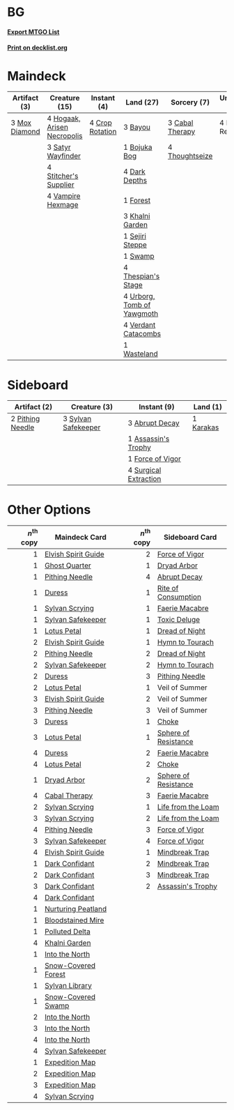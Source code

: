 # BG

#### [Export MTGO List](../collection/BG/BG.txt)
#### [Print on decklist.org](http://decklist.org/?deckmain=3%09Bayou%0A1%09Bojuka%20Bog%0A3%09Cabal%20Therapy%0A4%09Crop%20Rotation%0A4%09Dark%20Depths%0A4%09Elvish%20Reclaimer%0A1%09Forest%0A4%09Hogaak,%20Arisen%20Necropolis%0A3%09Khalni%20Garden%0A3%09Mox%20Diamond%0A3%09Satyr%20Wayfinder%0A1%09Sejiri%20Steppe%0A4%09Stitcher's%20Supplier%0A1%09Swamp%0A4%09Thespian's%20Stage%0A4%09Thoughtseize%0A4%09Urborg,%20Tomb%20of%20Yawgmoth%0A4%09Vampire%20Hexmage%0A4%09Verdant%20Catacombs%0A1%09Wasteland&deckside=3%09Abrupt%20Decay%0A1%09Assassin's%20Trophy%0A1%09Force%20of%20Vigor%0A1%09Karakas%0A2%09Pithing%20Needle%0A4%09Surgical%20Extraction%0A3%09Sylvan%20Safekeeper)
# Maindeck

|                                     Artifact (3)                                     |                                            Creature (15)                                             |                                       Instant (4)                                        |                                              Land (27)                                              |                                       Sorcery (7)                                        |   Unknown (4)    |
|--------------------------------------------------------------------------------------|------------------------------------------------------------------------------------------------------|------------------------------------------------------------------------------------------|-----------------------------------------------------------------------------------------------------|------------------------------------------------------------------------------------------|------------------|
|3 [Mox Diamond](http://gatherer.wizards.com/Pages/Card/Details.aspx?multiverseid=5193)|4 [Hogaak, Arisen Necropolis](http://gatherer.wizards.com/Pages/Card/Details.aspx?multiverseid=464151)|4 [Crop Rotation](http://gatherer.wizards.com/Pages/Card/Details.aspx?multiverseid=417430)|3 [Bayou](http://gatherer.wizards.com/Pages/Card/Details.aspx?multiverseid=879)                      |3 [Cabal Therapy](http://gatherer.wizards.com/Pages/Card/Details.aspx?multiverseid=413625)|4 Elvish Reclaimer|
|                                                                                      |3 [Satyr Wayfinder](http://gatherer.wizards.com/Pages/Card/Details.aspx?multiverseid=378508)          |                                                                                          |1 [Bojuka Bog](http://gatherer.wizards.com/Pages/Card/Details.aspx?multiverseid=376269)              |4 [Thoughtseize](http://gatherer.wizards.com/Pages/Card/Details.aspx?multiverseid=438676) |                  |
|                                                                                      |4 [Stitcher's Supplier](http://gatherer.wizards.com/Pages/Card/Details.aspx?multiverseid=447257)      |                                                                                          |4 [Dark Depths](http://gatherer.wizards.com/Pages/Card/Details.aspx?multiverseid=121155)             |                                                                                          |                  |
|                                                                                      |4 [Vampire Hexmage](http://gatherer.wizards.com/Pages/Card/Details.aspx?multiverseid=389735)          |                                                                                          |1 [Forest](http://gatherer.wizards.com/Pages/Card/Details.aspx?multiverseid=439860)                  |                                                                                          |                  |
|                                                                                      |                                                                                                      |                                                                                          |3 [Khalni Garden](http://gatherer.wizards.com/Pages/Card/Details.aspx?multiverseid=220535)           |                                                                                          |                  |
|                                                                                      |                                                                                                      |                                                                                          |1 [Sejiri Steppe](http://gatherer.wizards.com/Pages/Card/Details.aspx?multiverseid=243453)           |                                                                                          |                  |
|                                                                                      |                                                                                                      |                                                                                          |1 [Swamp](http://gatherer.wizards.com/Pages/Card/Details.aspx?multiverseid=439858)                   |                                                                                          |                  |
|                                                                                      |                                                                                                      |                                                                                          |4 [Thespian's Stage](http://gatherer.wizards.com/Pages/Card/Details.aspx?multiverseid=366353)        |                                                                                          |                  |
|                                                                                      |                                                                                                      |                                                                                          |4 [Urborg, Tomb of Yawgmoth](http://gatherer.wizards.com/Pages/Card/Details.aspx?multiverseid=383425)|                                                                                          |                  |
|                                                                                      |                                                                                                      |                                                                                          |4 [Verdant Catacombs](http://gatherer.wizards.com/Pages/Card/Details.aspx?multiverseid=405113)       |                                                                                          |                  |
|                                                                                      |                                                                                                      |                                                                                          |1 [Wasteland](http://gatherer.wizards.com/Pages/Card/Details.aspx?multiverseid=413790)               |                                                                                          |                  |


# Sideboard

|                                       Artifact (2)                                        |                                         Creature (3)                                         |                                          Instant (9)                                           |                                      Land (1)                                      |
|-------------------------------------------------------------------------------------------|----------------------------------------------------------------------------------------------|------------------------------------------------------------------------------------------------|------------------------------------------------------------------------------------|
|2 [Pithing Needle](http://gatherer.wizards.com/Pages/Card/Details.aspx?multiverseid=129526)|3 [Sylvan Safekeeper](http://gatherer.wizards.com/Pages/Card/Details.aspx?multiverseid=389709)|3 [Abrupt Decay](http://gatherer.wizards.com/Pages/Card/Details.aspx?multiverseid=456061)       |1 [Karakas](http://gatherer.wizards.com/Pages/Card/Details.aspx?multiverseid=413782)|
|                                                                                           |                                                                                              |1 [Assassin's Trophy](http://gatherer.wizards.com/Pages/Card/Details.aspx?multiverseid=452902)  |                                                                                    |
|                                                                                           |                                                                                              |1 [Force of Vigor](http://gatherer.wizards.com/Pages/Card/Details.aspx?multiverseid=464113)     |                                                                                    |
|                                                                                           |                                                                                              |4 [Surgical Extraction](http://gatherer.wizards.com/Pages/Card/Details.aspx?multiverseid=397706)|                                                                                    |


# Other Options

|*n*<sup>th</sup> copy|                                        Maindeck Card                                         |*n*<sup>th</sup> copy|                                        Sideboard Card                                        |
|--------------------:|----------------------------------------------------------------------------------------------|--------------------:|----------------------------------------------------------------------------------------------|
|                    1|[Elvish Spirit Guide](http://gatherer.wizards.com/Pages/Card/Details.aspx?multiverseid=3134)  |                    2|[Force of Vigor](http://gatherer.wizards.com/Pages/Card/Details.aspx?multiverseid=464113)     |
|                    1|[Ghost Quarter](http://gatherer.wizards.com/Pages/Card/Details.aspx?multiverseid=389534)      |                    1|[Dryad Arbor](http://gatherer.wizards.com/Pages/Card/Details.aspx?multiverseid=136196)        |
|                    1|[Pithing Needle](http://gatherer.wizards.com/Pages/Card/Details.aspx?multiverseid=129526)     |                    4|[Abrupt Decay](http://gatherer.wizards.com/Pages/Card/Details.aspx?multiverseid=456061)       |
|                    1|[Duress](http://gatherer.wizards.com/Pages/Card/Details.aspx?multiverseid=14557)              |                    1|[Rite of Consumption](http://gatherer.wizards.com/Pages/Card/Details.aspx?multiverseid=159400)|
|                    1|[Sylvan Scrying](http://gatherer.wizards.com/Pages/Card/Details.aspx?multiverseid=130513)     |                    1|[Faerie Macabre](http://gatherer.wizards.com/Pages/Card/Details.aspx?multiverseid=201822)     |
|                    1|[Sylvan Safekeeper](http://gatherer.wizards.com/Pages/Card/Details.aspx?multiverseid=389709)  |                    1|[Toxic Deluge](http://gatherer.wizards.com/Pages/Card/Details.aspx?multiverseid=376559)       |
|                    1|[Lotus Petal](http://gatherer.wizards.com/Pages/Card/Details.aspx?multiverseid=420602)        |                    1|[Dread of Night](http://gatherer.wizards.com/Pages/Card/Details.aspx?multiverseid=14580)      |
|                    2|[Elvish Spirit Guide](http://gatherer.wizards.com/Pages/Card/Details.aspx?multiverseid=3134)  |                    1|[Hymn to Tourach](http://gatherer.wizards.com/Pages/Card/Details.aspx?multiverseid=413634)    |
|                    2|[Pithing Needle](http://gatherer.wizards.com/Pages/Card/Details.aspx?multiverseid=129526)     |                    2|[Dread of Night](http://gatherer.wizards.com/Pages/Card/Details.aspx?multiverseid=14580)      |
|                    2|[Sylvan Safekeeper](http://gatherer.wizards.com/Pages/Card/Details.aspx?multiverseid=389709)  |                    2|[Hymn to Tourach](http://gatherer.wizards.com/Pages/Card/Details.aspx?multiverseid=413634)    |
|                    2|[Duress](http://gatherer.wizards.com/Pages/Card/Details.aspx?multiverseid=14557)              |                    3|[Pithing Needle](http://gatherer.wizards.com/Pages/Card/Details.aspx?multiverseid=129526)     |
|                    2|[Lotus Petal](http://gatherer.wizards.com/Pages/Card/Details.aspx?multiverseid=420602)        |                    1|Veil of Summer                                                                                |
|                    3|[Elvish Spirit Guide](http://gatherer.wizards.com/Pages/Card/Details.aspx?multiverseid=3134)  |                    2|Veil of Summer                                                                                |
|                    3|[Pithing Needle](http://gatherer.wizards.com/Pages/Card/Details.aspx?multiverseid=129526)     |                    3|Veil of Summer                                                                                |
|                    3|[Duress](http://gatherer.wizards.com/Pages/Card/Details.aspx?multiverseid=14557)              |                    1|[Choke](http://gatherer.wizards.com/Pages/Card/Details.aspx?multiverseid=45431)               |
|                    3|[Lotus Petal](http://gatherer.wizards.com/Pages/Card/Details.aspx?multiverseid=420602)        |                    1|[Sphere of Resistance](http://gatherer.wizards.com/Pages/Card/Details.aspx?multiverseid=6160) |
|                    4|[Duress](http://gatherer.wizards.com/Pages/Card/Details.aspx?multiverseid=14557)              |                    2|[Faerie Macabre](http://gatherer.wizards.com/Pages/Card/Details.aspx?multiverseid=201822)     |
|                    4|[Lotus Petal](http://gatherer.wizards.com/Pages/Card/Details.aspx?multiverseid=420602)        |                    2|[Choke](http://gatherer.wizards.com/Pages/Card/Details.aspx?multiverseid=45431)               |
|                    1|[Dryad Arbor](http://gatherer.wizards.com/Pages/Card/Details.aspx?multiverseid=136196)        |                    2|[Sphere of Resistance](http://gatherer.wizards.com/Pages/Card/Details.aspx?multiverseid=6160) |
|                    4|[Cabal Therapy](http://gatherer.wizards.com/Pages/Card/Details.aspx?multiverseid=413625)      |                    3|[Faerie Macabre](http://gatherer.wizards.com/Pages/Card/Details.aspx?multiverseid=201822)     |
|                    2|[Sylvan Scrying](http://gatherer.wizards.com/Pages/Card/Details.aspx?multiverseid=130513)     |                    1|[Life from the Loam](http://gatherer.wizards.com/Pages/Card/Details.aspx?multiverseid=338409) |
|                    3|[Sylvan Scrying](http://gatherer.wizards.com/Pages/Card/Details.aspx?multiverseid=130513)     |                    2|[Life from the Loam](http://gatherer.wizards.com/Pages/Card/Details.aspx?multiverseid=338409) |
|                    4|[Pithing Needle](http://gatherer.wizards.com/Pages/Card/Details.aspx?multiverseid=129526)     |                    3|[Force of Vigor](http://gatherer.wizards.com/Pages/Card/Details.aspx?multiverseid=464113)     |
|                    3|[Sylvan Safekeeper](http://gatherer.wizards.com/Pages/Card/Details.aspx?multiverseid=389709)  |                    4|[Force of Vigor](http://gatherer.wizards.com/Pages/Card/Details.aspx?multiverseid=464113)     |
|                    4|[Elvish Spirit Guide](http://gatherer.wizards.com/Pages/Card/Details.aspx?multiverseid=3134)  |                    1|[Mindbreak Trap](http://gatherer.wizards.com/Pages/Card/Details.aspx?multiverseid=197532)     |
|                    1|[Dark Confidant](http://gatherer.wizards.com/Pages/Card/Details.aspx?multiverseid=397731)     |                    2|[Mindbreak Trap](http://gatherer.wizards.com/Pages/Card/Details.aspx?multiverseid=197532)     |
|                    2|[Dark Confidant](http://gatherer.wizards.com/Pages/Card/Details.aspx?multiverseid=397731)     |                    3|[Mindbreak Trap](http://gatherer.wizards.com/Pages/Card/Details.aspx?multiverseid=197532)     |
|                    3|[Dark Confidant](http://gatherer.wizards.com/Pages/Card/Details.aspx?multiverseid=397731)     |                    2|[Assassin's Trophy](http://gatherer.wizards.com/Pages/Card/Details.aspx?multiverseid=452902)  |
|                    4|[Dark Confidant](http://gatherer.wizards.com/Pages/Card/Details.aspx?multiverseid=397731)     |                     |                                                                                              |
|                    1|[Nurturing Peatland](http://gatherer.wizards.com/Pages/Card/Details.aspx?multiverseid=464192) |                     |                                                                                              |
|                    1|[Bloodstained Mire](http://gatherer.wizards.com/Pages/Card/Details.aspx?multiverseid=405094)  |                     |                                                                                              |
|                    1|[Polluted Delta](http://gatherer.wizards.com/Pages/Card/Details.aspx?multiverseid=405104)     |                     |                                                                                              |
|                    4|[Khalni Garden](http://gatherer.wizards.com/Pages/Card/Details.aspx?multiverseid=220535)      |                     |                                                                                              |
|                    1|[Into the North](http://gatherer.wizards.com/Pages/Card/Details.aspx?multiverseid=121199)     |                     |                                                                                              |
|                    1|[Snow-Covered Forest](http://gatherer.wizards.com/Pages/Card/Details.aspx?multiverseid=121192)|                     |                                                                                              |
|                    1|[Sylvan Library](http://gatherer.wizards.com/Pages/Card/Details.aspx?multiverseid=2240)       |                     |                                                                                              |
|                    1|[Snow-Covered Swamp](http://gatherer.wizards.com/Pages/Card/Details.aspx?multiverseid=121256) |                     |                                                                                              |
|                    2|[Into the North](http://gatherer.wizards.com/Pages/Card/Details.aspx?multiverseid=121199)     |                     |                                                                                              |
|                    3|[Into the North](http://gatherer.wizards.com/Pages/Card/Details.aspx?multiverseid=121199)     |                     |                                                                                              |
|                    4|[Into the North](http://gatherer.wizards.com/Pages/Card/Details.aspx?multiverseid=121199)     |                     |                                                                                              |
|                    4|[Sylvan Safekeeper](http://gatherer.wizards.com/Pages/Card/Details.aspx?multiverseid=389709)  |                     |                                                                                              |
|                    1|[Expedition Map](http://gatherer.wizards.com/Pages/Card/Details.aspx?multiverseid=397742)     |                     |                                                                                              |
|                    2|[Expedition Map](http://gatherer.wizards.com/Pages/Card/Details.aspx?multiverseid=397742)     |                     |                                                                                              |
|                    3|[Expedition Map](http://gatherer.wizards.com/Pages/Card/Details.aspx?multiverseid=397742)     |                     |                                                                                              |
|                    4|[Sylvan Scrying](http://gatherer.wizards.com/Pages/Card/Details.aspx?multiverseid=130513)     |                     |                                                                                              |


